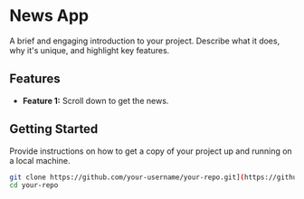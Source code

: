 # News App

 A brief and engaging introduction to your project. Describe what it does, why it's unique, and highlight key features.

## Features

- **Feature 1:** Scroll down to get the news.
 

 

## Getting Started

Provide instructions on how to get a copy of your project up and running on a local machine.

```bash
git clone https://github.com/your-username/your-repo.git](https://github.com/shiv10000/News-app)https://github.com/shiv10000/News-app
cd your-repo
 
